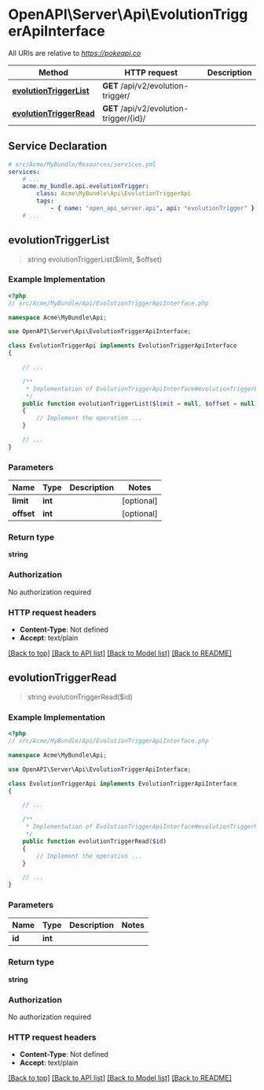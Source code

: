 # OpenAPI\Server\Api\EvolutionTriggerApiInterface

All URIs are relative to *https://pokeapi.co*

Method | HTTP request | Description
------------- | ------------- | -------------
[**evolutionTriggerList**](EvolutionTriggerApiInterface.md#evolutionTriggerList) | **GET** /api/v2/evolution-trigger/ | 
[**evolutionTriggerRead**](EvolutionTriggerApiInterface.md#evolutionTriggerRead) | **GET** /api/v2/evolution-trigger/{id}/ | 


## Service Declaration
```yaml
# src/Acme/MyBundle/Resources/services.yml
services:
    # ...
    acme.my_bundle.api.evolutionTrigger:
        class: Acme\MyBundle\Api\EvolutionTriggerApi
        tags:
            - { name: "open_api_server.api", api: "evolutionTrigger" }
    # ...
```

## **evolutionTriggerList**
> string evolutionTriggerList($limit, $offset)



### Example Implementation
```php
<?php
// src/Acme/MyBundle/Api/EvolutionTriggerApiInterface.php

namespace Acme\MyBundle\Api;

use OpenAPI\Server\Api\EvolutionTriggerApiInterface;

class EvolutionTriggerApi implements EvolutionTriggerApiInterface
{

    // ...

    /**
     * Implementation of EvolutionTriggerApiInterface#evolutionTriggerList
     */
    public function evolutionTriggerList($limit = null, $offset = null)
    {
        // Implement the operation ...
    }

    // ...
}
```

### Parameters

Name | Type | Description  | Notes
------------- | ------------- | ------------- | -------------
 **limit** | **int**|  | [optional]
 **offset** | **int**|  | [optional]

### Return type

**string**

### Authorization

No authorization required

### HTTP request headers

 - **Content-Type**: Not defined
 - **Accept**: text/plain

[[Back to top]](#) [[Back to API list]](../../README.md#documentation-for-api-endpoints) [[Back to Model list]](../../README.md#documentation-for-models) [[Back to README]](../../README.md)

## **evolutionTriggerRead**
> string evolutionTriggerRead($id)



### Example Implementation
```php
<?php
// src/Acme/MyBundle/Api/EvolutionTriggerApiInterface.php

namespace Acme\MyBundle\Api;

use OpenAPI\Server\Api\EvolutionTriggerApiInterface;

class EvolutionTriggerApi implements EvolutionTriggerApiInterface
{

    // ...

    /**
     * Implementation of EvolutionTriggerApiInterface#evolutionTriggerRead
     */
    public function evolutionTriggerRead($id)
    {
        // Implement the operation ...
    }

    // ...
}
```

### Parameters

Name | Type | Description  | Notes
------------- | ------------- | ------------- | -------------
 **id** | **int**|  |

### Return type

**string**

### Authorization

No authorization required

### HTTP request headers

 - **Content-Type**: Not defined
 - **Accept**: text/plain

[[Back to top]](#) [[Back to API list]](../../README.md#documentation-for-api-endpoints) [[Back to Model list]](../../README.md#documentation-for-models) [[Back to README]](../../README.md)

